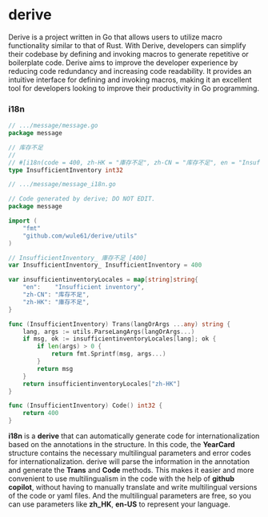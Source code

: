 # derive

Derive is a project written in Go that allows users to utilize macro functionality similar to that of Rust. With Derive, developers can simplify their codebase by defining and invoking macros to generate repetitive or boilerplate code. Derive aims to improve the developer experience by reducing code redundancy and increasing code readability. It provides an intuitive interface for defining and invoking macros, making it an excellent tool for developers looking to improve their productivity in Go programming.

### i18n


```go
// .../message/message.go
package message

// 库存不足
//
// #[i18n(code = 400, zh-HK = "庫存不足", zh-CN = "库存不足", en = "Insufficient inventory")]
type InsufficientInventory int32
```

```go
// .../message/message_i18n.go

// Code generated by derive; DO NOT EDIT.
package message

import (
	"fmt"
	"github.com/wule61/derive/utils"
)

// InsufficientInventory_ 庫存不足 [400]
var InsufficientInventory_ InsufficientInventory = 400

var insufficientinventoryLocales = map[string]string{
	"en":    "Insufficient inventory",
	"zh-CN": "库存不足",
	"zh-HK": "庫存不足",
}

func (InsufficientInventory) Trans(langOrArgs ...any) string {
	lang, args := utils.ParseLangArgs(langOrArgs...)
	if msg, ok := insufficientinventoryLocales[lang]; ok {
		if len(args) > 0 {
			return fmt.Sprintf(msg, args...)
		}
		return msg
	}
	return insufficientinventoryLocales["zh-HK"]
}

func (InsufficientInventory) Code() int32 {
	return 400
}
```

**i18n** is a **derive** that can automatically generate code for internationalization based on the annotations in the structure. In this code, the **YearCard** structure contains the necessary multilingual parameters and error codes for internationalization. derive will parse the information in the annotation and generate the **Trans** and **Code** methods. This makes it easier and more convenient to use multilingualism in the code with the help of **github copilot**, without having to manually translate and write multilingual versions of the code or yaml files. And the multilingual parameters are free, so you can use parameters like **zh_HK**, **en-US** to represent your language.